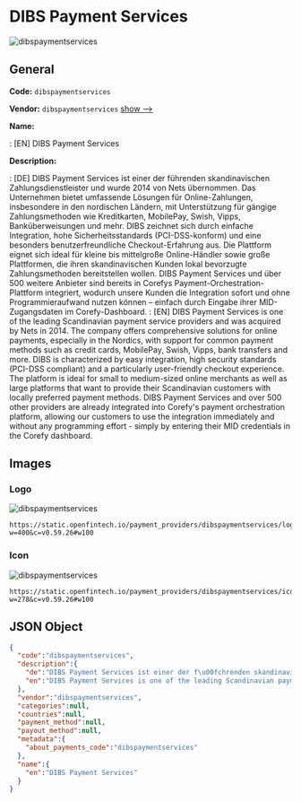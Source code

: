 
# DIBS Payment Services 
![dibspaymentservices](https://static.openfintech.io/payment_providers/dibspaymentservices/logo.png?w=400&c=v0.59.26#w100)  

## General 
 
**Code:** `dibspaymentservices` 
 
**Vendor:** `dibspaymentservices` [show -->](/vendors/dibspaymentservices/) 
 
**Name:** 
 
:	[EN] DIBS Payment Services 
 
**Description:** 
 
: [DE] DIBS Payment Services ist einer der führenden skandinavischen Zahlungsdienstleister und wurde 2014 von Nets übernommen. Das Unternehmen bietet umfassende Lösungen für Online-Zahlungen, insbesondere in den nordischen Ländern, mit Unterstützung für gängige Zahlungsmethoden wie Kreditkarten, MobilePay, Swish, Vipps, Banküberweisungen und mehr. DIBS zeichnet sich durch einfache Integration, hohe Sicherheitsstandards (PCI-DSS-konform) und eine besonders benutzerfreundliche Checkout-Erfahrung aus. Die Plattform eignet sich ideal für kleine bis mittelgroße Online-Händler sowie große Plattformen, die ihren skandinavischen Kunden lokal bevorzugte Zahlungsmethoden bereitstellen wollen. DIBS Payment Services und über 500 weitere Anbieter sind bereits in Corefys Payment-Orchestration-Plattform integriert, wodurch unsere Kunden die Integration sofort und ohne Programmieraufwand nutzen können – einfach durch Eingabe ihrer MID-Zugangsdaten im Corefy-Dashboard. 
: [EN] DIBS Payment Services is one of the leading Scandinavian payment service providers and was acquired by Nets in 2014. The company offers comprehensive solutions for online payments, especially in the Nordics, with support for common payment methods such as credit cards, MobilePay, Swish, Vipps, bank transfers and more. DIBS is characterized by easy integration, high security standards (PCI-DSS compliant) and a particularly user-friendly checkout experience. The platform is ideal for small to medium-sized online merchants as well as large platforms that want to provide their Scandinavian customers with locally preferred payment methods. DIBS Payment Services and over 500 other providers are already integrated into Corefy's payment orchestration platform, allowing our customers to use the integration immediately and without any programming effort - simply by entering their MID credentials in the Corefy dashboard. 
 

## Images 

### Logo 
 
![dibspaymentservices](https://static.openfintech.io/payment_providers/dibspaymentservices/logo.png?w=400&c=v0.59.26#w100)  

```
https://static.openfintech.io/payment_providers/dibspaymentservices/logo.png?w=400&c=v0.59.26#w100
```  

### Icon 
 
![dibspaymentservices](https://static.openfintech.io/payment_providers/dibspaymentservices/icon.png?w=278&c=v0.59.26#w100)  

```
https://static.openfintech.io/payment_providers/dibspaymentservices/icon.png?w=278&c=v0.59.26#w100
```  

## JSON Object 

```json
{
  "code":"dibspaymentservices",
  "description":{
    "de":"DIBS Payment Services ist einer der f\u00fchrenden skandinavischen Zahlungsdienstleister und wurde 2014 von Nets \u00fcbernommen. Das Unternehmen bietet umfassende L\u00f6sungen f\u00fcr Online-Zahlungen, insbesondere in den nordischen L\u00e4ndern, mit Unterst\u00fctzung f\u00fcr g\u00e4ngige Zahlungsmethoden wie Kreditkarten, MobilePay, Swish, Vipps, Bank\u00fcberweisungen und mehr. DIBS zeichnet sich durch einfache Integration, hohe Sicherheitsstandards (PCI-DSS-konform) und eine besonders benutzerfreundliche Checkout-Erfahrung aus. Die Plattform eignet sich ideal f\u00fcr kleine bis mittelgro\u00dfe Online-H\u00e4ndler sowie gro\u00dfe Plattformen, die ihren skandinavischen Kunden lokal bevorzugte Zahlungsmethoden bereitstellen wollen. DIBS Payment Services und \u00fcber 500 weitere Anbieter sind bereits in Corefys Payment-Orchestration-Plattform integriert, wodurch unsere Kunden die Integration sofort und ohne Programmieraufwand nutzen k\u00f6nnen \u2013 einfach durch Eingabe ihrer MID-Zugangsdaten im Corefy-Dashboard.",
    "en":"DIBS Payment Services is one of the leading Scandinavian payment service providers and was acquired by Nets in 2014. The company offers comprehensive solutions for online payments, especially in the Nordics, with support for common payment methods such as credit cards, MobilePay, Swish, Vipps, bank transfers and more. DIBS is characterized by easy integration, high security standards (PCI-DSS compliant) and a particularly user-friendly checkout experience. The platform is ideal for small to medium-sized online merchants as well as large platforms that want to provide their Scandinavian customers with locally preferred payment methods. DIBS Payment Services and over 500 other providers are already integrated into Corefy's payment orchestration platform, allowing our customers to use the integration immediately and without any programming effort - simply by entering their MID credentials in the Corefy dashboard."
  },
  "vendor":"dibspaymentservices",
  "categories":null,
  "countries":null,
  "payment_method":null,
  "payout_method":null,
  "metadata":{
    "about_payments_code":"dibspaymentservices"
  },
  "name":{
    "en":"DIBS Payment Services"
  }
}
```  
